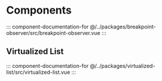 # Components

<Demo name="BreakpointObserver" />

::: component-documentation-for @/../packages/breakpoint-observer/src/breakpoint-observer.vue
:::

## Virtualized List

<Demo name="VirtualizedList" />

::: component-documentation-for @/../packages/virtualized-list/src/virtualized-list.vue
:::

